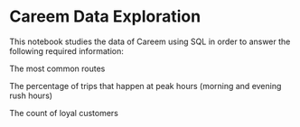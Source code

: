 # Careem Data Exploration

This notebook studies the data of Careem using SQL in order to answer the following required information:

The most common routes

The percentage of trips that happen at peak hours (morning and evening rush hours)

The count of loyal customers
